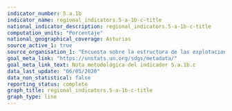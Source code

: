 ```yaml
---
indicator_number: 5.a.1b
indicator_name: regional_indicators.5-a-1b-c-title
national_indicator_description: regional_indicators.5-a-1b-c-title
computation_units: "Porcentaje"
national_geographical_coverage: Asturias
source_active_1: true
source_organisation_1: "Encuesta sobre la estructura de las explotaciones agrícolas, INE"
goal_meta_link: "https://unstats.un.org/sdgs/metadata/"
goal_meta_link_text: Nota metodológica del indicador 5.a.1b.c
data_last_update: "06/05/2020"
data_non_statistical: false
reporting_status: complete
graph_title: regional_indicators.5-a-1b-c-title
graph_type: line
---
```

